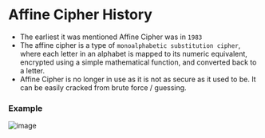 # Affine Cipher History

- The earliest it was mentioned Affine Cipher was in `1983`
- The affine cipher is a type of `monoalphabetic substitution cipher`, where each letter in an alphabet is mapped to its numeric equivalent, encrypted using a simple mathematical function, and converted back to a letter.
- Affine Cipher is no longer in use as it is not as secure as it used to be. It can be easily cracked from brute force / guessing.

### Example

![image](https://user-images.githubusercontent.com/94389021/143909325-51a5965e-35ce-43f6-9852-6b514f17e3a2.png)
